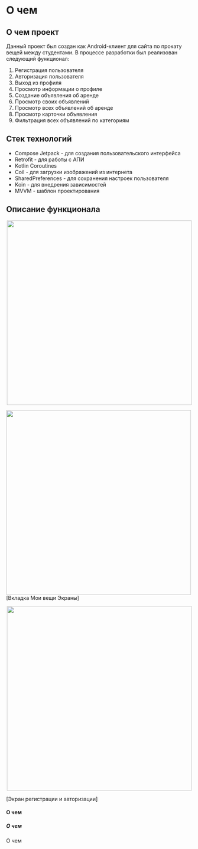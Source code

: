 # О чем
## О чем проект
Данный проект был создан как Android-клиент для сайта по прокату вещей между студентами. 
В процессе разработки был реализован следующий функционал:
1) Регистрация пользователя
2) Авторизация пользователя
3) Выход из профиля
4) Просмотр информации о профиле
5) Создание объявления об аренде
6) Просмотр своих объявлений
7) Просмотр всех объявлений об аренде
8) Просмотр карточки объявления
9) Фильтрация всех объявлений по категориям
## Стек технологий
* Compose Jetpack - для создания пользовательского интерфейса
* Retrofit - для работы с АПИ
* Kotlin Coroutines
* Coil - для загрузки изображений из интернета
* SharedPreferences - для сохранения настроек пользователя
* Koin - для внедрения зависимостей
* MVVM - шаблон проектирования 
## Описание функционала

<p align="center">
  <img src="https://github.com/EvgenieBespalov/Rent_Of_Things_App/assets/95974491/560e4604-238b-4f1f-8440-ee9ca96e9d4a" style="height:500px">
</p>
<img src="https://github.com/EvgenieBespalov/Rent_Of_Things_App/assets/95974491/560e4604-238b-4f1f-8440-ee9ca96e9d4a" style="height:500px" align="center">
[Вкладка Мои вещи Экраны]

<p align="center">
  <img src="https://github.com/EvgenieBespalov/Rent_Of_Things_App/assets/95974491/0ed5ad2b-d42e-48b3-abc9-93663d469aab" style="height:500px">
</p>
[Экран регистрации и авторизации]


#### О чем
##### О чем
О чем
